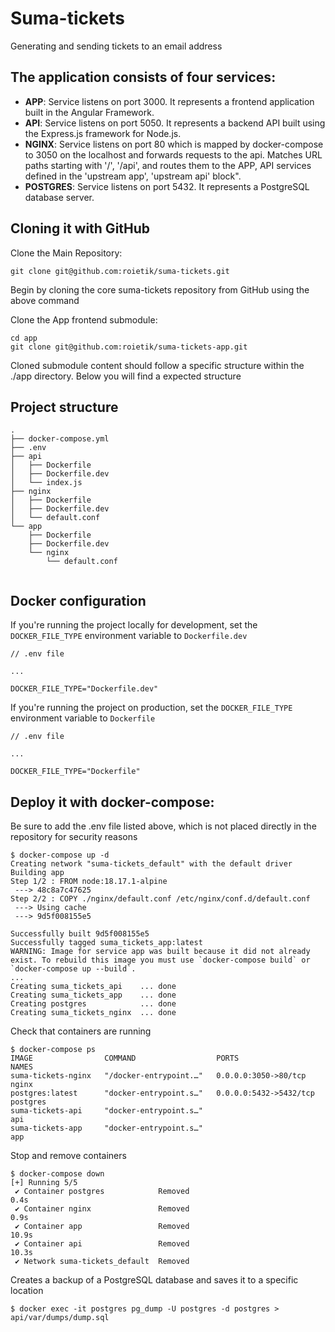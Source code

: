 # Suma-tickets

Generating and sending tickets to an email address

## The application consists of four services:

- __APP__: Service listens on port 3000. It represents a frontend application built in the Angular Framework.
- __API__: Service listens on port 5050. It represents a backend API built using the Express.js framework for Node.js.
- __NGINX__: Service listens on port 80 which is mapped by docker-compose to 3050 on the localhost and forwards requests to the api. Matches URL paths starting with '/', '/api', and routes them to the APP, API services defined in the 'upstream app', 'upstream api' block".
- __POSTGRES__: Service listens on port 5432. It represents a PostgreSQL database server.

## Cloning it with GitHub

Clone the Main Repository:

```
git clone git@github.com:roietik/suma-tickets.git
```
Begin by cloning the core suma-tickets repository from GitHub using the above command


Clone the App frontend submodule:
```
cd app
git clone git@github.com:roietik/suma-tickets-app.git
```
Cloned submodule content should follow a specific structure within the ./app directory.
Below you will find a expected structure

## Project structure
```$ tree suma-tickets
.
├── docker-compose.yml
├── .env
├── api
│   ├── Dockerfile
│   ├── Dockerfile.dev
│   └── index.js
├── nginx
│   ├── Dockerfile
│   ├── Dockerfile.dev
│   └── default.conf
└── app
    ├── Dockerfile
    ├── Dockerfile.dev
    └── nginx
        └── default.conf
    
```

## Docker configuration
If you're running the project locally for development, set the `DOCKER_FILE_TYPE` environment variable to `Dockerfile.dev`
```
// .env file

...

DOCKER_FILE_TYPE="Dockerfile.dev"
```
If you're running the project on production, set the `DOCKER_FILE_TYPE` environment variable to `Dockerfile`
```
// .env file

...

DOCKER_FILE_TYPE="Dockerfile"
```

## Deploy it with docker-compose:

Be sure to add the .env file listed above, which is not placed directly in the repository for security reasons
```
$ docker-compose up -d
Creating network "suma-tickets_default" with the default driver
Building app
Step 1/2 : FROM node:18.17.1-alpine
 ---> 48c8a7c47625
Step 2/2 : COPY ./nginx/default.conf /etc/nginx/conf.d/default.conf
 ---> Using cache
 ---> 9d5f008155e5

Successfully built 9d5f008155e5
Successfully tagged suma_tickets_app:latest
WARNING: Image for service app was built because it did not already exist. To rebuild this image you must use `docker-compose build` or `docker-compose up --build`.
...
Creating suma_tickets_api    ... done
Creating suma_tickets_app    ... done
Creating postgres            ... done
Creating suma_tickets_nginx  ... done
```
Check that containers are running
```
$ docker-compose ps
IMAGE                COMMAND                  PORTS                    NAMES
suma-tickets-nginx   "/docker-entrypoint.…"   0.0.0.0:3050->80/tcp     nginx
postgres:latest      "docker-entrypoint.s…"   0.0.0.0:5432->5432/tcp   postgres
suma-tickets-api     "docker-entrypoint.s…"                            api
suma-tickets-app     "docker-entrypoint.s…"                            app

```

Stop and remove containers
```
$ docker-compose down
[+] Running 5/5
 ✔ Container postgres            Removed                                                                                                                                                        0.4s 
 ✔ Container nginx               Removed                                                                                                                                                        0.9s 
 ✔ Container app                 Removed                                                                                                                                                       10.9s 
 ✔ Container api                 Removed                                                                                                                                                       10.3s 
 ✔ Network suma-tickets_default  Removed 
```

Creates a backup of a PostgreSQL database and saves it to a specific location
```
$ docker exec -it postgres pg_dump -U postgres -d postgres > api/var/dumps/dump.sql
```
